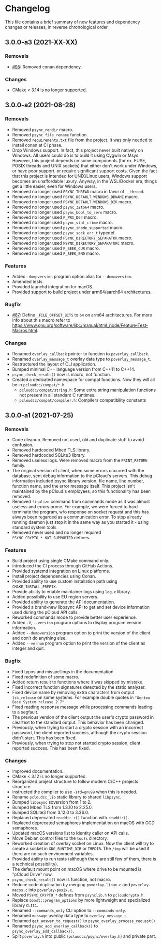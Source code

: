 # Changelog

This file contains a brief summary of new features and dependency changes or
releases, in reverse chronological order.

## 3.0.0-a3 (2021-XX-XX)

### Removals

* [#95](https://github.com/sergeyklay/pcloud-console-client/issues/95):
  Removed conan dependency.

### Changes

* CMake < 3.14 is no longer supported.


## 3.0.0-a2 (2021-08-28)

### Removals

* Removed `psync_rendir` macro.
* Removed `psync_file_rename` function.
* Removed `requirements.txt` file from the project. It was only needed to
  install conan at CI phase.
* Drop Windows support. In fact, this project never built natively on Windows.
  All users could do is to build it using Cygwin or Msys. However, this project
  depends on some components (for ex. FUSE, POSIX threads and UNIX sockets) that
  either don't work under Windows, or have poor support, or require significant
  support costs. Given the fact that this project is intended for UNIX/Linux users,
  Windows support becomes an unaffordable luxury. Anyway, in the WSL/Docker era,
  things get a little easier, even for Windows users.
* Removed no longer used `PSYNC_THREAD` macro in favor of `__thread`.
* Removed no longer used `PSYNC_DEFAULT_WINDOWS_DBNAME` macro.
* Removed no longer used `PSYNC_DEFAULT_WINDOWS_DIR` macro.
* Removed no longer used `psync_32to64` macro.
* Removed no longer used `psync_bool_to_zero` macro.
* Removed no longer used `P_PRI_D64` macro.
* Removed no longer used `psync_stat_ctime` macro.
* Removed no longer used `psync_inode_supported` macro.
* Removed no longer used `psync_sock_err_t` typedef.
* Removed no longer used `PSYNC_DIRECTORY_SEPARATOR` macro.
* Removed no longer used `PSYNC_DIRECTORY_SEPARATORC` macro.
* Removed no longer used `P_SEEK_CUR` macro.
* Removed no longer used `P_SEEK_END` macro.

### Features

* Added `-dumpversion` program option alias for `--dumpversion`.
* Amended tests.
* Provided launchd integration for macOS.
* Provided support to build project under arm64/aarch64 architectures.

### Bugfix

* [#87](https://github.com/sergeyklay/pcloud-console-client/issues/87):
  Define `_FILE_OFFSET_BITS` to `64` on arm64 architectures.
  For more info about this macro refer to
  https://www.gnu.org/software/libc/manual/html_node/Feature-Test-Macros.html.

### Changes

* Renamed `overlay_callback` pointer to function to `poverlay_callback`.
* Renamed `overlay_message_t` overlay data type to `poverlay_message_t`.
* Restructured the layout of CLI application.
* Bumped minimal C++ language version from C++11 to C++14.
* `psync_check_result()` now is macro, not function.
* Created a dedicated namespace for compat functions.
  Now they will all be in `pcloudcc/compat/*.h`
  * `pcloudcc/compat/string.h`: Some extra string manipulation functions
    not present in all standard C runtimes.
  * `pcloudcc/compat/compiler.h`: Compilers compatibility constants

## 3.0.0-a1 (2021-07-25)

### Removals

* Code cleanup. Removed not used, old and duplicate stuff to avoid confusion.
* Removed hardcoded Mbed TLS library.
* Removed hardcoded SQLite3 library.
* Removed useless logs. Were removed macro from the `PRINT_RETURN` family.
* The original version of client, when some errors occurred with the database,
  sent debug information to the pCloud's servers. This debug information
  included psync library version, file name, line number, function name, and
  the error message itself. This project isn't maintained by the pCloud's
  employees, so this functionality has been removed.
* Removed `finalize` command from commands mode as it was almost useless and
  errors prone. For example, we were forced to hard terminate the program,
  w/o response on socket request and this has always been regarded as a
  communication error. To stop already running daemon just stop it in the
  same way as you started it - using standard system tools.
* Removed never used and no longer required `PSYNC_CRYPTO_*_NOT_SUPPORTED` defines.

### Features

* Build project using single CMake command only.
* Introduced the CI process through GitHub Actions.
* Provided systemd integration on Linux platforms.
* Install project dependencies using Conan.
* Provided ability to use custom installation path using `CMAKE_INSTALL_PREFIX`.
* Provide ability to enable maintainer logs using `log.c` library.
* Added possibility to use EU region servers.
* Provided ability to generate the API documentation.
* Provided a brand-new libpsync API to get and set device information used
  during the pCloud API calls.
* Reworked commands mode to provide better user experience.
* Added `-V`, `--version` program options to display program version information.
* Added `--dumpversion` program option to print the version of the client and
  don't do anything else.
* Added `--vernum` program option to print the version of the client as integer
  and quit.

### Bugfix

* Fixed typos and misspellings in the documentation.
* Fixed redefinition of some macro.
* Added return result to functions where it was skipped by mistake.
* Fixed incorrect function signatures detected by the static analyzer.
* Fixed device name by removing extra characters from output `lsb_release`
  on some systems. For example double quotes in `"Gentoo Base System release 2.7"`
* Fixed reading response message while processing commands leading to a segfault.
* The previous version of the client output the user's crypto password in cleartext
  to the standard output. This behavior has been changed.
* Previously, when trying to start a crypto session with an incorrect password, the
  client reported success, although the crypto session didn't start.
  This has been fixed.
* Previously, when trying to stop not started crypto session, client reported
  success. This has been fixed.

### Changes

* Improved documentation.
* CMake < 3.12 is no longer supported.
* Reorganized project structure to follow modern C/C++ projects structure.
* Instructed the compiler to use `-std=gnu99` when this is needed.
* Rename `pcloudcc_lib` static library to shared `libpsync`.
* Bumped `libpsync` soversion from 1 to 2.
* Bumped Mbed TLS from 1.3.10 to 2.25.0.
* Bumped SQLite3 from 3.12.0 to 3.36.0.
* Replaced deprecated `readdir_r()` function with `readdir()`.
* Replaced deprecated semaphores implementation on macOS with GCD semaphores.
* Updated macOS versions list to identity caller on API calls.
* Move Debian control files to the `tools` directory.
* Reworked creation of overlay socket on Linux. Now the client will try to
  create a socket in `XDG_RUNTIME_DIR` or `TMPDIR`. The `/tmp` will be used
  if there are no such environment variables.
* Provided ability to run tests (although there are still few of them, there
  is a technical possibility).
* The default mount point on macOS where drive to be mounted is "pCloud Drive" now.
* `psync_check_result()` now is function, not macro.
* Reduce code duplication by merging `poverlay-linux.c` and `poverlay-macos.c`
  into `poverlay-posix.c`.
* Moved `PSYNC_CRYPTO_*` defines from `psynclib.h` to `pcloudcrypto.h`.
* Replace `boost::program_options` by more lightweight and specialized library `CLI11`.
* Renamed `--commands_only` CLI option to `--commands-only`.
* Renamed `message` overlay data type to `overlay_message_t`.
* Renamed `get_answer_to_request()` to `psync_overlay_process_request()`.
* Renamed `psync_add_overlay_callback()` to `psync_overlay_add_callback()`.
* Split `poverlay.h` into public (`pcloudcc/psync/overlay.h`) and private part.
